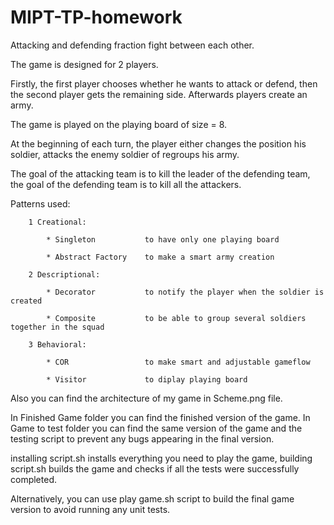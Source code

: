# MIPT-TP-homework

Attacking and defending fraction fight between each other.

The game is designed for 2 players.

Firstly, the first player chooses whether he wants to attack or defend, then the second player gets the remaining side. Afterwards players create an army.

The game is played on the playing board of size = 8.

At the beginning of each turn, the player either changes the position his soldier, attacks the enemy soldier of regroups his army.

The goal of the attacking team is to kill the leader of the defending team, the goal of the defending team is to kill all the attackers.

Patterns used:

        1 Creational:

            * Singleton           to have only one playing board
            
            * Abstract Factory    to make a smart army creation
            
        2 Descriptional:
        
            * Decorator           to notify the player when the soldier is created
            
            * Composite           to be able to group several soldiers together in the squad
            
        3 Behavioral:
        
            * COR                 to make smart and adjustable gameflow
            
            * Visitor             to diplay playing board

Also you can find the architecture of my game in Scheme.png file. 

In Finished Game folder you can find the finished version of the game. In Game to test folder you can find the same version of the game and the testing script to prevent any bugs appearing in the final version.

installing script.sh installs everything you need to play the game, building script.sh builds the game and checks if all the tests were successfully completed.

Alternatively, you can use play game.sh script to build the final game version to avoid running any unit tests.
